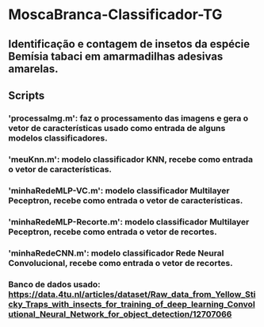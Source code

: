 # MoscaBranca-Classificador-TG

## Identificação e contagem de insetos da espécie Bemísia tabaci em amarmadilhas adesivas amarelas. 

## Scripts 
### 'processaImg.m': faz o processamento das imagens e gera o vetor de características usado como entrada de alguns modelos classificadores.
### 'meuKnn.m': modelo classificador KNN, recebe como entrada o vetor  de características.
### 'minhaRedeMLP-VC.m': modelo classificador Multilayer Peceptron, recebe como entrada o vetor  de características.
### 'minhaRedeMLP-Recorte.m': modelo classificador Multilayer Peceptron, recebe como entrada o vetor  de recortes.
### 'minhaRedeCNN.m': modelo classificador Rede Neural Convolucional, recebe como entrada o vetor  de recortes.

### Banco de dados usado: https://data.4tu.nl/articles/dataset/Raw_data_from_Yellow_Sticky_Traps_with_insects_for_training_of_deep_learning_Convolutional_Neural_Network_for_object_detection/12707066
